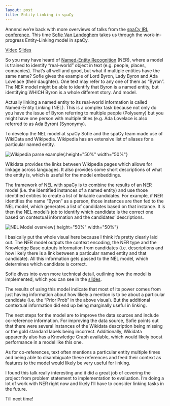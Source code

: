 ```yaml
---
layout: post
title: Entity-Linking in spaCy
---
```


Annnnd we’re back with more overviews of talks from the [spaCy IRL conference](https://irl.spacy.io/2019/).  This time [Sofie Van Landeghem](https://twitter.com/OxyKodit) takes us through the work-in-progress Entity-Linking model in spaCy.

[Video](https://www.youtube.com/watch?v=PW3RJM8tDGo&t=2s_)
[Slides](https://drive.google.com/file/d/1EuGxcQLcXvjjkZ-KRUlwpr_doBVyEBEG/view)

So you may have heard of [Named-Entity Recognition](https://spacy.io/usage/linguistic-features#named-entities) (NER), where a model is trained to identify “real-world” object in text (e.g. people, places, companies).  That’s all well and good, but what if multiple entities have the same name? Sofie gives the example of Lord Byron, Lady Byron and Ada Lovelace (their daughter).  One text may refer to any one of them as “Byron”.  The NER model might be able to identify that Byron is a named entity, but identifying WHICH Byron is a whole different story.  And model.

Actually linking a named entity to its real-world information is called Named-Entity Linking (NEL).  This is a complex task because not only do you have the issue of Byron referring to multiple people (Polysemy) but you might have one person with multiple titles (e.g. Ada Lovelace is also referred to as Ada Byron) (Synonymy).

To develop the NEL model at spaCy Sofie and the spaCy team made use of WikiData and Wikipedia.  Wikipedia has an extensive list of aliases for a particular named entity.  

![Wikipedia parse example]({{site.url}}/assets/spacyirl/linking_1.png){:height="50%" width="50%"}

Wikidata provides the links between Wikipedia pages which allows for linkage across languages.  It also provides some short descriptions of what the entity is, which is useful for the model embeddings.

The framework of NEL with spaCy is to combine the results of an NER model (i.e. the identified instances of a named entity) and use those identified entities to create a list of linkable candidates.  For example, if NER identifies the name “Byron” as a person, those instances are then fed to the NEL model, which generates a list of candidates based on that instance.  It is then the NEL model’s job to identify which candidate is the correct one based on contextual information and the candidates’ descriptions.


![NEL Model overview]({{site.url}}/assets/spacyirl/linking_2.png){:height="50%" width="50%"}
 

I basically put the whole visual here because I think it’s pretty clearly laid out.  The NER model outputs the context encoding, the NER type and the Knowledge Base outputs information from candidates (i.e. descriptions and how likely there is a link between a particular named entity and that candidate).  All this information gets passed to the NEL model, which determines which candidate is correct.

Sofie dives into even more technical detail, outlining how the model is implemented, which you can see in the [slides](https://drive.google.com/file/d/1EuGxcQLcXvjjkZ-KRUlwpr_doBVyEBEG/view).

The results of using this model indicate that most of its power comes from just having information about how likely a mention is to be about a particular candidate (i.e. the “Prior Prob” in the above visual).  But the additional contextual information did end up being marginally useful in linking.  

The next steps for the model are to improve the data sources and include co-reference information.  For improving the data source, Sofie points out that there were several instances of the Wikidata description being missing or the gold standard labels being incorrect.  Additionally, Wikidata apparently also has a Knowledge Graph available, which would likely boost performance in a model like this one.

As for co-references, text often mentions a particular entity multiple times and being able to disambiguate these references and feed their context as features to the model would likely be very useful for linking.

I found this talk really interesting and it did a great job of covering the project from problem statement to implementation to evaluation.  I’m doing a lot of work with NER right now and likely I’ll have to consider linking tasks in the future.

Till next time!